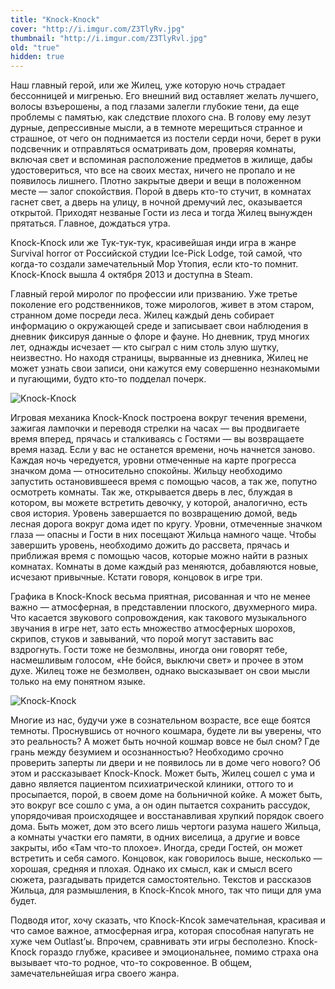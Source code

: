```yaml
---
title: "Knock-Knock"
cover: "http://i.imgur.com/Z3TlyRv.jpg"
thumbnail: "http://i.imgur.com/Z3TlyRvl.jpg"
old: "true"
hidden: true
---
```


Наш главный герой, или же Жилец, уже которую ночь страдает бессонницей и мигренью. Его внешний вид оставляет желать лучшего, волосы взъерошены, а под глазами залегли глубокие тени, да еще проблемы с памятью, как следствие плохого сна. В голову ему лезут дурные, депрессивные мысли, а в темноте мерещиться странное и страшное, от чего он поднимается из постели серди ночи, берет в руки подсвечник и отправляться осматривать дом, проверяя комнаты, включая свет и вспоминая расположение предметов в жилище, дабы удостовериться, что все на своих местах, ничего не пропало и не появилось лишнего. Плотно закрытые двери и вещи в положенном месте — залог спокойствия. Порой в дверь кто-то стучит, в комнатах гаснет свет, а дверь на улицу, в ночной дремучий лес, оказывается открытой. Приходят незваные Гости из леса и тогда Жилец вынужден прятаться. Главное, дождаться утра.

<p quote>Knock-Knock или же Тук-тук-тук, красивейшая инди игра в жанре Survival horror от Российской студии Ice-Pick Lodge, той самой, что когда-то создали замечательный Мор Утопия, если кто-то помнит. Knock-Knock вышла 4 октября 2013 и доступна в Steam.</p>

Главный герой миролог по профессии или призванию. Уже третье поколение его родственников, тоже мирологов, живет в этом старом, странном доме посреди леса. Жилец каждый день собирает информацию о окружающей среде и записывает свои наблюдения в дневник фиксируя данные о флоре и фауне. Но дневник, труд многих лет, однажды исчезает — кто сыграл с ним столь злую шутку, неизвестно. Но находя страницы, вырванные из дневника, Жилец не может узнать свои записи, они кажутся ему совершенно незнакомыми и пугающими, будто кто-то подделал почерк.

![Knock-Knock](http://i.imgur.com/vKcUeGD.png)

Игровая механика Knock-Knock построена вокруг течения времени, зажигая лампочки и переводя стрелки на часах — вы продвигаете время вперед, прячась и сталкиваясь с Гостями — вы возвращаете время назад. Если у вас не останется времени, ночь начнется заново. Каждая ночь чередуется, уровни отмеченные на карте прогресса значком дома — относительно спокойны. Жильцу необходимо запустить остановившееся время с помощью часов, а так же, попутно осмотреть комнаты. Так же, открывается дверь в лес, блуждая в котором, вы можете встретить девочку, у которой, аналогично, есть своя история. Уровень завершается по возвращению домой, ведь лесная дорога вокруг дома идет по кругу. Уровни, отмеченные значком глаза — опасны и Гости в них посещают Жильца намного чаще. Чтобы завершить уровень, необходимо дожить до рассвета, прячась и приближая время с помощью часов, которые можно найти в разных комнатах. Комнаты в доме каждый раз меняются, добавляются новые, исчезают привычные. Кстати говоря, концовок в игре три.

Графика в  Knock-Knock весьма приятная, рисованная и что не менее важно — атмосферная, в представлении плоского, двухмерного мира. Что касается звукового сопровождения, как такового музыкального звучания в игре нет, зато есть множество атмосферных шорохов, скрипов, стуков и завываний, что порой могут заставить вас вздрогнуть. Гости тоже не безмолвны, иногда они говорят тебе, насмешливым голосом, «Не бойся, выключи свет» и прочее в этом духе. Жилец тоже не безмолвен, однако высказывает он свои мысли только на ему понятном языке.

![Knock-Knock](http://i.imgur.com/bu9TQIb.png)

Многие из нас, будучи уже в сознательном возрасте, все еще боятся темноты. Проснувшись от ночного кошмара, будете ли вы уверены, что это реальность? А может быть ночной кошмар вовсе не был сном? Где грань между безумием и осознанностью? Необходимо срочно проверить заперты ли двери и не появилось ли в доме чего нового? Об этом и рассказывает Knock-Knock. Может быть, Жилец сошел с ума и давно является пациентом психиатрической клиники, оттого то и просыпается, порой, в своем доме на больничной койке. А может быть, это вокруг все сошло с ума, а он один пытается сохранить рассудок, упорядочивая происходящее и восстанавливая хрупкий порядок своего дома. Быть может, дом это всего лишь чертоги разума нашего Жильца, а комнаты участки его памяти, в одних виселица, а другие и вовсе закрыты, ибо «Там что-то плохое». Иногда, среди Гостей, он может встретить и себя самого. Концовок, как говорилось выше, несколько — хорошая, средняя и плохая. Однако их смысл, как и смысл всего сюжета, разгадывать придется самостоятельно. Текстов и рассказов Жильца, для размышления, в Knock-Kncok много, так что пищи для ума будет.

Подводя итог, хочу сказать, что Knock-Kncok замечательная, красивая и что самое важное, атмосферная игра, которая способная напугать не хуже чем Outlast’ы. Впрочем, сравнивать эти игры бесполезно. Knock-Knock гораздо глубже, красивее и эмоциональнее, помимо страха она вызывает что-то родное, что-то сокровенное. В общем, замечательнейшая игра своего жанра.